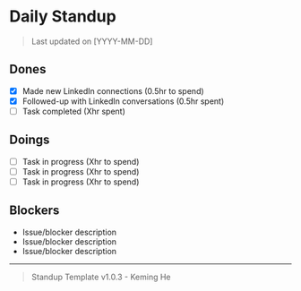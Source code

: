# Daily Standup

> Last updated on [YYYY-MM-DD]

## Dones

- [x] Made new LinkedIn connections (0.5hr to spend)
- [x] Followed-up with LinkedIn conversations (0.5hr spent)
- [ ] Task completed (Xhr spent)

## Doings

- [ ] Task in progress (Xhr to spend)
- [ ] Task in progress (Xhr to spend)
- [ ] Task in progress (Xhr to spend)

## Blockers

- Issue/blocker description
- Issue/blocker description
- Issue/blocker description

---

> Standup Template v1.0.3 - Keming He
